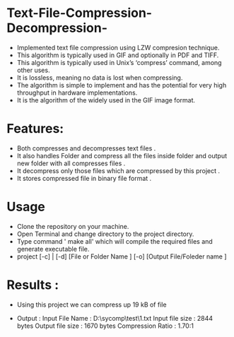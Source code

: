 # Text-File-Compression-Decompression-

- Implemented text file compression using LZW compresion technique.
- This algorithm is typically used in GIF and optionally in PDF and TIFF.
- This algorithm is typically used in Unix’s ‘compress’ command, among other uses.
- It is lossless, meaning no data is lost when compressing. 
- The algorithm is simple to implement and has the potential for very high throughput in hardware implementations. 
- It is the algorithm of the widely used in the GIF image format.

# Features:
- Both compresses and decompresses text files .
- It also handles Folder and compress all the files inside folder  and output new folder with all compresses files .
- It decompress  only those files which are compressed by this project .
- It stores compressed file in binary file format .
# Usage
- Clone the repository on your machine.
- Open Terminal and change directory to the project directory.
- Type command ' make all' which will compile the required files and generate executable file.
- project  [-c] | [-d] [File or Folder Name ] [-o] [Output File/Foleder name ]

# Results :
- Using this project we can compress up 19 kB of file 

- Output :
            Input File Name     :     D:\sycomp\test\1.txt
            Input file size     :     2844    bytes
            Output file size    :     1670    bytes
            Compression Ratio   :     1.70:1
